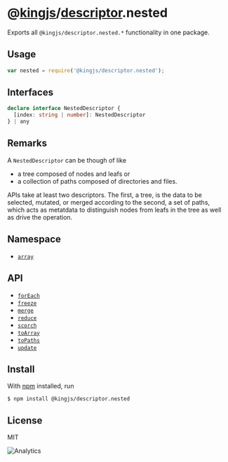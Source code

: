 # @[kingjs](https://www.npmjs.com/package/kingjs)/[descriptor](https://www.npmjs.com/package/@kingjs/descriptor).nested
Exports all `@kingjs/descriptor.nested.*` functionality in one package.
## Usage
```js
var nested = require('@kingjs/descriptor.nested');
```
## Interfaces
```ts
declare interface NestedDescriptor {
  [index: string | number]: NestedDescriptor
} | any
```
## Remarks
A `NestedDescriptor` can be though of like 
- a tree composed of nodes and leafs or 
- a collection of paths composed of directories and files.
 
APIs take at least two descriptors. The first, a tree, is the data to be selected, mutated, or merged according to the second, a set of paths, which acts as metatdata to distinguish nodes from leafs in the tree as well as drive the operation.
## Namespace
- [`array`][array]
## API
- [`forEach`][for-each]
- [`freeze`][freeze]
- [`merge`][merge]
- [`reduce`][reduce]
- [`scorch`][scorch]
- [`toArray`][to-array]
- [`toPaths`][to-paths]
- [`update`][update]
## Install
With [npm](https://npmjs.org/) installed, run
```
$ npm install @kingjs/descriptor.nested
```
## License
MIT

![Analytics](https://analytics.kingjs.net/descriptor/nested)

  [array]: https://www.npmjs.com/package/@kingjs/descriptor.nested.array
  [for-each]: https://www.npmjs.com/package/@kingjs/descriptor.nested.for-each
  [freeze]: https://www.npmjs.com/package/@kingjs/descriptor.nested.freeze
  [merge]: https://www.npmjs.com/package/@kingjs/descriptor.nested.merge
  [reduce]: https://www.npmjs.com/package/@kingjs/descriptor.nested.reduce
  [scorch]: https://www.npmjs.com/package/@kingjs/descriptor.nested.scorch
  [to-array]: https://www.npmjs.com/package/@kingjs/descriptor.nested.to-array
  [to-paths]: https://www.npmjs.com/package/@kingjs/descriptor.nested.to-paths
  [update]: https://www.npmjs.com/package/@kingjs/descriptor.nested.update
